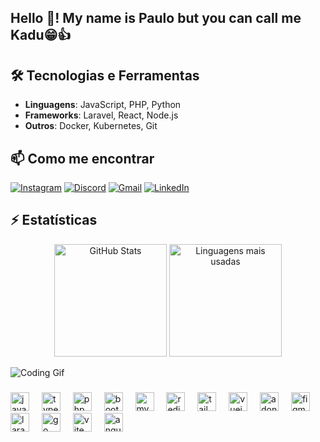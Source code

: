 <h2 align="left">Hello 👋! My name is Paulo but you can call me Kadu😁👍</h2>

## 🛠️ Tecnologias e Ferramentas
- **Linguagens**: JavaScript, PHP, Python
- **Frameworks**: Laravel, React, Node.js
- **Outros**: Docker, Kubernetes, Git

## 📫 Como me encontrar
[![Instagram](https://img.shields.io/badge/Instagram-E4405F?style=for-the-badge&logo=instagram&logoColor=white)](https://instagram.com/midukaz)
[![Discord](https://img.shields.io/badge/Discord-5865F2?style=for-the-badge&logo=discord&logoColor=white)]([https://discord.com](https://discord.com/channels/@me/1040625943380770868))
[![Gmail](https://img.shields.io/badge/Gmail-D14836?style=for-the-badge&logo=gmail&logoColor=white)](mailto:paulobarreto758@[hotmail.com)
[![LinkedIn](https://img.shields.io/badge/LinkedIn-0077B5?style=for-the-badge&logo=linkedin&logoColor=white)](https://linkedin.com/in/paulo-barreto-bbbb621a8)

## ⚡ Estatísticas

 <div align="center">
    <img src="https://github-readme-stats.vercel.app/api?username=midukaz&show_icons=true&theme=radical" alt="GitHub Stats" height="180" />
    <img src="https://github-readme-stats.vercel.app/api/top-langs/?username=midukaz&layout=compact&theme=radical&langs_count=5" height="180" alt="Linguagens mais usadas" />
  </div>


![Coding Gif](https://media.giphy.com/media/qgQUggAC3Pfv687qPC/giphy.gif)


<!-- <div align="center">
  <img src="https://github-readme-stats.vercel.app/api?username=midukaz&hide_title=false&hide_rank=false&show_icons=true&include_all_commits=true&count_private=true&disable_animations=false&theme=dracula&locale=en&hide_border=false" height="150" alt="stats graph"  />
  <img src="https://github-readme-stats.vercel.app/api/top-langs?username=midukaz&locale=en&hide_title=false&layout=compact&card_width=320&langs_count=5&theme=dracula&hide_border=false" height="150" alt="languages graph"  />
</div> -->

###

<div align="left">
  <img src="https://skillicons.dev/icons?i=js" height="30" alt="javascript logo"  />
  <img width="12" />
  <img src="https://skillicons.dev/icons?i=ts" height="30" alt="typescript logo"  />
  <img width="12" />
  <img src="https://skillicons.dev/icons?i=php" height="30" alt="php logo"  />
  <img width="12" />
  <img src="https://skillicons.dev/icons?i=bootstrap" height="30" alt="bootstrap logo"  />
  <img width="12" />
  <img src="https://skillicons.dev/icons?i=mysql" height="30" alt="mysql logo"  />
  <img width="12" />
  <img src="https://skillicons.dev/icons?i=redis" height="30" alt="redis logo"  />
  <img width="12" />
  <img src="https://skillicons.dev/icons?i=tailwind" height="30" alt="tailwindcss logo"  />
  <img width="12" />
  <img src="https://skillicons.dev/icons?i=vue" height="30" alt="vuejs logo"  />
  <img width="12" />
  <img src="https://skillicons.dev/icons?i=adonis" height="30" alt="adonisjs logo"  />
  <img width="12" />
  <img src="https://cdn.jsdelivr.net/gh/devicons/devicon/icons/figma/figma-original.svg" height="30" alt="figma logo"  />
  <img width="12" />
  <img src="https://skillicons.dev/icons?i=laravel" height="30" alt="laravel logo"  />
  <img width="12" />
  <img src="https://skillicons.dev/icons?i=go" height="30" alt="go logo"  />
  <img width="12" />
  <img src="https://skillicons.dev/icons?i=vite" height="30" alt="vite logo"  />
  <img width="12" />
  <img src="https://skillicons.dev/icons?i=angular" height="30" alt="angularjs logo"  />
</div>






